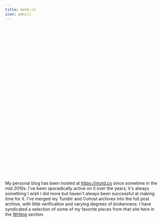 ```yaml
---
title: motd.co
icon: pencil
---
```


<div class="iframely-embed"><div class="iframely-responsive" style="padding-bottom: 74.0143%; padding-top: 120px;"><a href="https://motd.co" data-iframely-url="//iframely.net/KeCqU0zf?theme=auto"></a></div></div><script async src="//iframely.net/embed.js"></script>

My personal blog has been hosted at https://motd.co since sometime in the mid 2010s. I've been sporadically active on it over the years; it's always something I wish I did more but haven't always been successful at making time for it. I've merged my Tumblr and Cohost archives into the full post archive, with little verification and varying degrees of brokenness. I have syndicated a selection of some of my favorite pieces from that site here in the [Writing](/writing) section.
